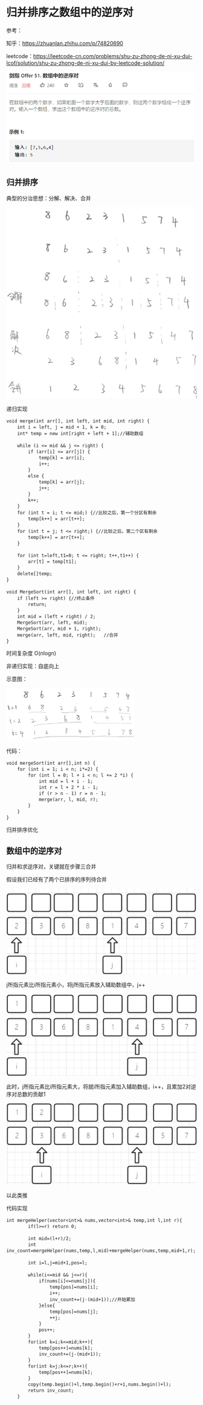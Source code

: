 # 归并排序之数组中的逆序对

参考：

知乎：https://zhuanlan.zhihu.com/p/74820690

leetcode：https://leetcode-cn.com/problems/shu-zu-zhong-de-ni-xu-dui-lcof/solution/shu-zu-zhong-de-ni-xu-dui-by-leetcode-solution/

![](https://github.com/Abamboo/texture/blob/master/_posts/image/0925/%E5%8A%9B%E6%89%A3%E9%A2%98.png)

## 归并排序

典型的分治思想：分解、解决、合并

<img src="https://github.com/Abamboo/texture/blob/master/_posts/image/0925/%E5%BD%92%E5%B9%B6%E6%8E%92%E5%BA%8F%E9%80%92%E5%BD%92.png" style="zoom: 50%;" />

递归实现

```
void merge(int arr[], int left, int mid, int right) {
	int i = left, j = mid + 1, k = 0;
	int* temp = new int[right + left + 1];//辅助数组

	while (i <= mid && j <= right) {
		if (arr[i] <= arr[j]) {
			temp[k] = arr[i];
			i++;
		}
		else {
			temp[k] = arr[j];
			j++;
		}
		k++;
	}
	for (int t = i; t <= mid;) {//比较之后，第一个分区有剩余
		temp[k++] = arr[t++];
	}
	for (int t = j; t <= right;) {//比较之后，第二个区有剩余
		temp[k++] = arr[t++];
	}

	for (int t=left,t1=0; t <= right; t++,t1++) {
		arr[t] = temp[t1];
	}
	delete[]temp;
}

void MergeSort(int arr[], int left, int right) {
	if (left >= right) {//终止条件
		return;
	}
	int mid = (left + right) / 2;
	MergeSort(arr, left, mid);
	MergeSort(arr, mid + 1, right);
	merge(arr, left, mid, right);	//合并
}
```

时间复杂度 O(nlogn)

非递归实现：自底向上

示意图：

<img src="https://github.com/Abamboo/texture/blob/master/_posts/image/0925/%E5%BD%92%E5%B9%B6%E6%8E%92%E5%BA%8F%E9%9D%9E%E9%80%92%E5%BD%92.png" style="zoom:33%;" />

代码：

```
void mergeSort(int arr[],int n) {
	for (int i = 1; i < n; i*=2) {
		for (int l = 0; l + i < n; l += 2 *i) {
			int mid = l + i - 1;
			int r = l + 2 * i - 1;
			if (r > n - 1) r = n - 1;
			merge(arr, l, mid, r);
		}
	}
}
```

归并排序优化



## 数组中的逆序对

归并和求逆序对，关键就在步骤三合并

假设我们已经有了两个已排序的序列待合并

![image-20200925151529082](https://github.com/Abamboo/texture/blob/master/_posts/image/0925/%E9%80%86%E5%BA%8F%E5%AF%B91.png)

j所指元素比i所指元素小，将j所指元素放入辅助数组中，j++

![image-20200925151604107](https://github.com/Abamboo/texture/blob/master/_posts/image/0925/%E9%80%86%E5%BA%8F%E5%AF%B92.png)

此时，j所指元素比i所指元素大，将就i所指元素加入辅助数组，i++，且累加2对逆序对总数的贡献1

![image-20200925151859644](https://github.com/Abamboo/texture/blob/master/_posts/image/0925/%E9%80%86%E5%BA%8F%E5%AF%B93.png)

以此类推

代码实现

```
int mergeHelper(vector<int>& nums,vector<int>& temp,int l,int r){
        if(l>=r) return 0;

        int mid=(l+r)/2;
        int inv_count=mergeHelper(nums,temp,l,mid)+mergeHelper(nums,temp,mid+1,r);

        int i=l,j=mid+1,pos=l;

        while(i<=mid && j<=r){
            if(nums[i]<=nums[j]){
                temp[pos]=nums[i];
                i++;
                inv_count+=(j-(mid+1));//开始累加
            }else{
                temp[pos]=nums[j];
                ++j;
            }
            pos++;
        }
        for(int k=i;k<=mid;k++){
            temp[pos++]=nums[k];
            inv_count+=(j-(mid+1));
        }
        for(int k=j;k<=r;k++){
            temp[pos++]=nums[k];
        }
        copy(temp.begin()+l,temp.begin()+r+1,nums.begin()+l);
        return inv_count;
    }
```

